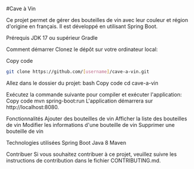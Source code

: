#Cave à Vin

Ce projet permet de gérer des bouteilles de vin avec leur couleur et région d'origine en français. Il est développé en utilisant Spring Boot.

Prérequis
JDK 17 ou supérieur
Gradle

Comment démarrer
Clonez le dépôt sur votre ordinateur local:

Copy code
```bash
git clone https://github.com/[username]/cave-a-vin.git
```

Allez dans le dossier du projet:
bash
Copy code
cd cave-a-vin

Exécutez la commande suivante pour compiler et exécuter l'application:
Copy code
mvn spring-boot:run
L'application démarrera sur http://localhost:8080.

Fonctionnalités
Ajouter des bouteilles de vin
Afficher la liste des bouteilles de vin
Modifier les informations d'une bouteille de vin
Supprimer une bouteille de vin

Technologies utilisées
Spring Boot
Java 8
Maven

Contribuer
Si vous souhaitez contribuer à ce projet, veuillez suivre les instructions de contribution dans le fichier CONTRIBUTING.md.
